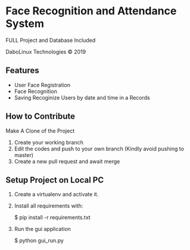 # Face Recognition and Attendance System

FULL Project and Database Included

DaboLinux Technologies © 2019

## Features

- User Face Registration
- Face Recognition
- Saving Recoginize Users by date and time in a Records

## How to Contribute

Make A Clone of the Project

1. Create your working branch
2. Edit the codes and push to your own branch (Kindly avoid pushing to master)
3. Create a new pull request and await merge


## Setup Project on Local PC
1. Create a virtualenv and activate it.
2. Install all requirements with:


    $ pip install -r requirements.txt
    
    
3. Run the gui application


    $ python gui_run.py
    
    
    
